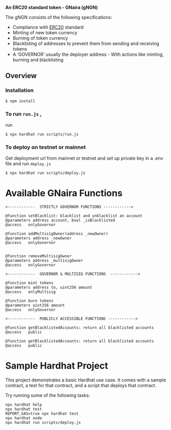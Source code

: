 **An ERC20 standard token - GNaira (gNGN)** 

The gNGN consists of the following specifications:
* Compliance with [ERC20](https://docs.openzeppelin.com/contracts/erc20) standard 
* Minting of new token currency 
* Burning of token currency 
* Blacklisting of addresses to prevent them from sending and receiving tokens 
* A ‘GOVERNOR’ usually the deployer address - With actions like minting, burning and blacklisting


## Overview

### Installation

```
$ npm install
```

### To run `run.js` , 
run
```
$ npx hardhat run scripts/run.js
```

### To deploy on testnet or mainnet
Get deployment url from mainnet or testnet and set up private key in a .env file and run `deploy.js`
```
$ npx hardhat run scripts/deploy.js
```

# Available GNaira Functions

```
<------------  STRICTLY GOVERNOR FUNCTIONS ------------>

@function setBlacklist: blacklist and unblacklist an account
@parameters address account, bool _isBlacklisted
@access   onlyGovernor
   
@function addMultisigOwner(address _newOwner)
@parameters address _newOwner
@access   onlyGovernor
 

@function removeMultisigOwner
@parameters address _multisigOwner
@access   onlyGovernor
 
<------------  GOVERNOR & MULTISIG FUNCTIONS  ------------> 
    
@function mint tokens
@parameters address to, uint256 amount
@access   onlyMultisig
   
@function burn tokens 
@parameters uint256 amount
@access   onlyGovernor

<------------  PUBLICLY ACCESSIBLE FUNCTIONS ------------>

@function getBlacklistedAccounts: return all blacklisted accounts
@access   public
   
@function getBlacklistedAccounts: return all blacklisted accounts
@access   public
```



# Sample Hardhat Project

This project demonstrates a basic Hardhat use case. It comes with a sample contract, a test for that contract, and a script that deploys that contract.

Try running some of the following tasks:

```shell
npx hardhat help
npx hardhat test
REPORT_GAS=true npx hardhat test
npx hardhat node
npx hardhat run scripts/deploy.js
```
